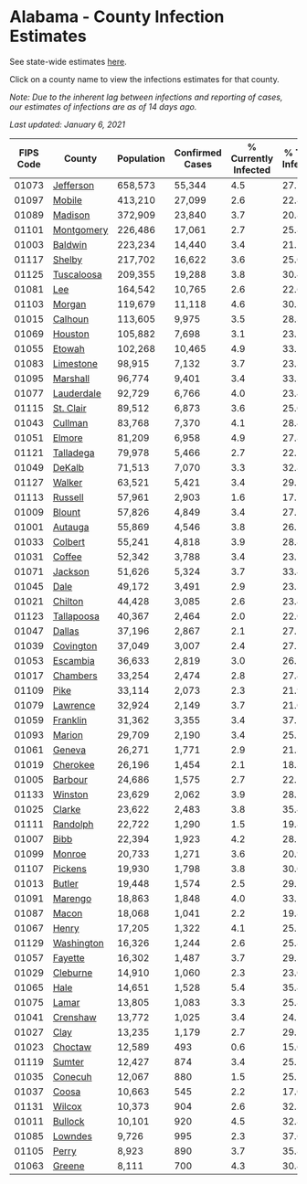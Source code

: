 # Alabama - County Infection Estimates

See state-wide estimates [here](/infections/us-al).

Click on a county name to view the infections estimates for that county.

*Note: Due to the inherent lag between infections and reporting of cases, our estimates of infections are as of 14 days ago.*

*Last updated: January 6, 2021*

|   FIPS Code |                   County |   Population |   Confirmed Cases |   % Currently Infected |   % Total Infected |
|-------------|--------------------------|--------------|-------------------|------------------------|--------------------|
|       01073 |   [Jefferson](jefferson) |      658,573 |            55,344 |                    4.5 |               27.7 |
|       01097 |         [Mobile](mobile) |      413,210 |            27,099 |                    2.6 |               22.8 |
|       01089 |       [Madison](madison) |      372,909 |            23,840 |                    3.7 |               20.8 |
|       01101 | [Montgomery](montgomery) |      226,486 |            17,061 |                    2.7 |               25.8 |
|       01003 |       [Baldwin](baldwin) |      223,234 |            14,440 |                    3.4 |               21.2 |
|       01117 |         [Shelby](shelby) |      217,702 |            16,622 |                    3.6 |               25.0 |
|       01125 | [Tuscaloosa](tuscaloosa) |      209,355 |            19,288 |                    3.8 |               30.4 |
|       01081 |               [Lee](lee) |      164,542 |            10,765 |                    2.6 |               22.6 |
|       01103 |         [Morgan](morgan) |      119,679 |            11,118 |                    4.6 |               30.3 |
|       01015 |       [Calhoun](calhoun) |      113,605 |             9,975 |                    3.5 |               28.3 |
|       01069 |       [Houston](houston) |      105,882 |             7,698 |                    3.1 |               23.5 |
|       01055 |         [Etowah](etowah) |      102,268 |            10,465 |                    4.9 |               33.5 |
|       01083 |   [Limestone](limestone) |       98,915 |             7,132 |                    3.7 |               23.3 |
|       01095 |     [Marshall](marshall) |       96,774 |             9,401 |                    3.4 |               33.3 |
|       01077 | [Lauderdale](lauderdale) |       92,729 |             6,766 |                    4.0 |               23.4 |
|       01115 |   [St. Clair](st.-clair) |       89,512 |             6,873 |                    3.6 |               25.0 |
|       01043 |       [Cullman](cullman) |       83,768 |             7,370 |                    4.1 |               28.4 |
|       01051 |         [Elmore](elmore) |       81,209 |             6,958 |                    4.9 |               27.8 |
|       01121 |   [Talladega](talladega) |       79,978 |             5,466 |                    2.7 |               22.2 |
|       01049 |         [DeKalb](dekalb) |       71,513 |             7,070 |                    3.3 |               32.8 |
|       01127 |         [Walker](walker) |       63,521 |             5,421 |                    3.4 |               29.1 |
|       01113 |       [Russell](russell) |       57,961 |             2,903 |                    1.6 |               17.7 |
|       01009 |         [Blount](blount) |       57,826 |             4,849 |                    3.4 |               27.2 |
|       01001 |       [Autauga](autauga) |       55,869 |             4,546 |                    3.8 |               26.2 |
|       01033 |       [Colbert](colbert) |       55,241 |             4,818 |                    3.9 |               28.8 |
|       01031 |         [Coffee](coffee) |       52,342 |             3,788 |                    3.4 |               23.7 |
|       01071 |       [Jackson](jackson) |       51,626 |             5,324 |                    3.7 |               33.4 |
|       01045 |             [Dale](dale) |       49,172 |             3,491 |                    2.9 |               23.3 |
|       01021 |       [Chilton](chilton) |       44,428 |             3,085 |                    2.6 |               23.4 |
|       01123 | [Tallapoosa](tallapoosa) |       40,367 |             2,464 |                    2.0 |               22.0 |
|       01047 |         [Dallas](dallas) |       37,196 |             2,867 |                    2.1 |               27.5 |
|       01039 |   [Covington](covington) |       37,049 |             3,007 |                    2.4 |               27.2 |
|       01053 |     [Escambia](escambia) |       36,633 |             2,819 |                    3.0 |               26.1 |
|       01017 |     [Chambers](chambers) |       33,254 |             2,474 |                    2.8 |               27.4 |
|       01109 |             [Pike](pike) |       33,114 |             2,073 |                    2.3 |               21.9 |
|       01079 |     [Lawrence](lawrence) |       32,924 |             2,149 |                    3.7 |               21.0 |
|       01059 |     [Franklin](franklin) |       31,362 |             3,355 |                    3.4 |               37.5 |
|       01093 |         [Marion](marion) |       29,709 |             2,190 |                    3.4 |               25.1 |
|       01061 |         [Geneva](geneva) |       26,271 |             1,771 |                    2.9 |               21.3 |
|       01019 |     [Cherokee](cherokee) |       26,196 |             1,454 |                    2.1 |               18.3 |
|       01005 |       [Barbour](barbour) |       24,686 |             1,575 |                    2.7 |               22.1 |
|       01133 |       [Winston](winston) |       23,629 |             2,062 |                    3.9 |               28.5 |
|       01025 |         [Clarke](clarke) |       23,622 |             2,483 |                    3.8 |               35.4 |
|       01111 |     [Randolph](randolph) |       22,722 |             1,290 |                    1.5 |               19.8 |
|       01007 |             [Bibb](bibb) |       22,394 |             1,923 |                    4.2 |               28.1 |
|       01099 |         [Monroe](monroe) |       20,733 |             1,271 |                    3.6 |               20.9 |
|       01107 |       [Pickens](pickens) |       19,930 |             1,798 |                    3.8 |               30.0 |
|       01013 |         [Butler](butler) |       19,448 |             1,574 |                    2.5 |               29.1 |
|       01091 |       [Marengo](marengo) |       18,863 |             1,848 |                    4.0 |               33.2 |
|       01087 |           [Macon](macon) |       18,068 |             1,041 |                    2.2 |               19.8 |
|       01067 |           [Henry](henry) |       17,205 |             1,322 |                    4.1 |               25.2 |
|       01129 | [Washington](washington) |       16,326 |             1,244 |                    2.6 |               25.8 |
|       01057 |       [Fayette](fayette) |       16,302 |             1,487 |                    3.7 |               29.3 |
|       01029 |     [Cleburne](cleburne) |       14,910 |             1,060 |                    2.3 |               23.0 |
|       01065 |             [Hale](hale) |       14,651 |             1,528 |                    5.4 |               35.4 |
|       01075 |           [Lamar](lamar) |       13,805 |             1,083 |                    3.3 |               25.8 |
|       01041 |     [Crenshaw](crenshaw) |       13,772 |             1,025 |                    3.4 |               24.7 |
|       01027 |             [Clay](clay) |       13,235 |             1,179 |                    2.7 |               29.5 |
|       01023 |       [Choctaw](choctaw) |       12,589 |               493 |                    0.6 |               15.0 |
|       01119 |         [Sumter](sumter) |       12,427 |               874 |                    3.4 |               25.5 |
|       01035 |       [Conecuh](conecuh) |       12,067 |               880 |                    1.5 |               25.5 |
|       01037 |           [Coosa](coosa) |       10,663 |               545 |                    2.2 |               17.0 |
|       01131 |         [Wilcox](wilcox) |       10,373 |               904 |                    2.6 |               32.3 |
|       01011 |       [Bullock](bullock) |       10,101 |               920 |                    4.5 |               32.8 |
|       01085 |       [Lowndes](lowndes) |        9,726 |               995 |                    2.3 |               37.6 |
|       01105 |           [Perry](perry) |        8,923 |               890 |                    3.7 |               35.8 |
|       01063 |         [Greene](greene) |        8,111 |               700 |                    4.3 |               30.4 |